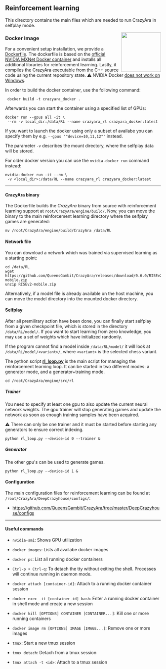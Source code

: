 ## Reinforcement learning

This directory contains the main files which are needed to run CrazyAra in selfplay mode.

<img align="right" src="https://www.docker.com/sites/default/files/d8/2019-07/horizontal-logo-monochromatic-white.png" width="128">

### Docker Image

For a convenient setup installation, we provide a
[Dockerfile](https://github.com/QueensGambit/CrazyAra/blob/master/engine/src/rl/Dockerfile).
The dockerfile is based on the [official NVIDIA 
MXNet Docker container](https://docs.nvidia.com/deeplearning/frameworks/mxnet-release-notes/overview.html#overview) and
installs all additional libraries for reinforcement learning.
Lastly, it compiles the CrazyAra executable from the C++ source code using the current repository state.
:warning: NVIDIA Docker [does not work on Windows](https://github.com/NVIDIA/nvidia-docker/wiki/Frequently-Asked-Questions#is-microsoft-windows-supported).

In order to build the docker container, use the following command:
 
```shell script
 docker build -t crazyara_docker .
```

Afterwards you can start the container using a specified list of GPUs:
```shell script
docker run --gpus all -it \
 --rm -v local_dir:/data/RL --name crazyara_rl crazyara_docker:latest
```
If you want to launch the docker using only a subset of availabe you can specify them by e.g. `--gpus '"device=10,11,12"'` instead.

The parameter `-v` describes the mount directory, where the selfplay data will be stored.

For older docker version you can use the `nvidia-docker run` command instead:
```shell script
nvidia-docker run -it --rm \
 -v <local_dir>:/data/RL --name crazyara_rl crazyara_docker:latest
```

---


#### CrazyAra binary

The Dockerfile builds the _CrazyAra_ binary from source with reinforcement learning support at `root/CrazyAra/engine/build/`.
Now, you can move the binary to the main reinforcement learning directory where the selfplay games are generated:
```shell script
mv /root/CrazyAra/engine/build/CrazyAra /data/RL
```

#### Network file
You can download a network which was trained via
 supervised learning as a starting point:

```shell script
cd /data/RL
wget https://github.com/QueensGambit/CrazyAra/releases/download/0.6.0/RISEv2-mobile.zip
unzip RISEv2-mobile.zip
```

Alternatively, if a model file is already available on the host machine, you can move the model directory into the mounted docker directory.

#### Selfplay

After all premilirary action have been done, you can finally start selfplay from a given checkpoint file, which is stored in the directory `/data/RL/model/`.
If you want to start learning from zero knowledge, you may use a set of weights which have initialized randomly.

If the program cannot find a model inside `/data/RL/model/` it will look at `/data/RL/model/<variant>/`, where `<variant>` is the selected chess variant.

The python script [**rl_loop.py**](https://github.com/QueensGambit/CrazyAra/blob/master/engine/src/rl/rl_loop.py) is the main script for managing the reinforcement learning loop.
It can be started in two different modes: a generator mode, and a generator+training mode.

```
cd /root/CrazyAra/engine/src/rl
```

##### Trainer
You need to specify at least one gpu to also update the current neural network weights.
The gpu trainer will stop generating games and update the network as soon as enough training samples have been acquired.

:warning: There can only be one trainer and it must be started before starting any generators to ensure correct indexing.

```shell script
python rl_loop.py --device-id 0 --trainer &
```

##### Generator
The other gpu's can be used to generate games.
```shell script
python rl_loop.py --device-id 1 &
```

#### Configuration
The main configuration files for reinforcement learning can be found at `/root/CrazyAra/DeepCrazyhouse/configs/`:
*   https://github.com/QueensGambit/CrazyAra/tree/master/DeepCrazyhouse/configs

---

#### Useful commands

*   `nvidia-smi`: Shows GPU utilization
*   `docker images`: Lists all availabe docker images
*   `docker ps`: List all running docker containers
*   `Ctrl-p + Ctrl-q`: To detach the tty without exiting the shell. Processes will continue running in daemon mode.
*   `docker attach [container-id]`: Attach to a running docker container session
*   `docker exec -it [container-id] bash`: Enter a running docker container in shell mode and create a new session
*   `docker kill [OPTIONS] CONTAINER [CONTAINER...]`: Kill one or more running containers
*   `docker image rm [OPTIONS] IMAGE [IMAGE...]`: Remove one or more images

* `tmux`: Start a new tmux session
* `tmux detach`: Detach from a tmux session
* `tmux attach -t <id>`: Attach to a tmux session
